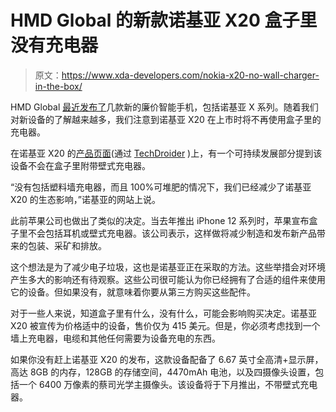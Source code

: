 # HMD Global 的新款诺基亚 X20 盒子里没有充电器

> 原文：<https://www.xda-developers.com/nokia-x20-no-wall-charger-in-the-box/>

HMD Global [最近发布了](https://www.xda-developers.com/hmd-global-nokia-android-11-x10-x20-g10-g20-c10-c20/)几款新的廉价智能手机，包括诺基亚 X 系列。随着我们对新设备的了解越来越多，我们注意到诺基亚 X20 在上市时将不再使用盒子里的充电器。

在诺基亚 X20 的[产品页面](https://www.nokia.com/phones/en_int/nokia-x-20)(通过 [TechDroider](https://twitter.com/techdroider/status/1384889158909399044?s=19) )上，有一个可持续发展部分提到该设备不会在盒子里附带壁式充电器。

“没有包括塑料墙充电器，而且 100%可堆肥的情况下，我们已经减少了诺基亚 X20 的生态影响，”诺基亚的网站上说。

此前苹果公司也做出了类似的决定。当去年推出 iPhone 12 系列时，苹果宣布盒子里不会包括耳机或壁式充电器。该公司表示，这样做将减少制造和发布新产品带来的包装、采矿和排放。

这个想法是为了减少电子垃圾，这也是诺基亚正在采取的方法。这些举措会对环境产生多大的影响还有待观察。这些公司很可能认为你已经拥有了合适的组件来使用它的设备。但如果没有，就意味着你要从第三方购买这些配件。

对于一些人来说，知道盒子里有什么，没有什么，可能会影响购买决定。诺基亚 X20 被宣传为价格适中的设备，售价仅为 415 美元。但是，你必须考虑找到一个墙上充电器，电缆和其他任何需要为设备充电的东西。

如果你没有赶上诺基亚 X20 的发布，这款设备配备了 6.67 英寸全高清+显示屏，高达 8GB 的内存，128GB 的存储空间，4470mAh 电池，以及四摄像头设置，包括一个 6400 万像素的蔡司光学主摄像头。该设备将于下月推出，不带壁式充电器。
